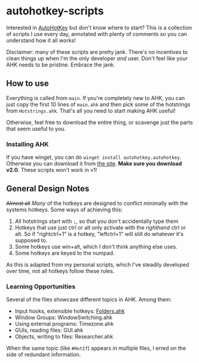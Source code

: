 # autohotkey-scripts


Interested in [AutoHotKey](https://www.autohotkey.com/) but don't know where to start? This is a collection of scripts I use every day, annotated with plenty of comments so you can understand how it all works! 

Disclaimer: many of these scripts are pretty jank. There's no incentives to clean things up when I'm the only developer *and* user. Don't feel like your AHK needs to be pristine. Embrace the jank.

## How to use

Everything is called from `main`. If you're completely new to AHK, you can just copy the first 10 lines of `main.ahk` and then pick some of the hotstrings from `Hotstrings.ahk`. That's all you need to start making AHK useful!

Otherwise, feel free to download the entire thing, or scavenge just the parts that seem useful to you.

### Installing AHK

If you have winget, you can do `winget install autohotkey.autohotkey`. Otherwise you can download it from [the site](https://www.autohotkey.com/). **Make sure you download v2.0**. These scripts won't work in v1!

## General Design Notes

~~Almost all~~ *Many* of the hotkeys are designed to conflict minimally with the systems hotkeys. Some ways of achieving this: 

1. All hotstrings start with `;`, so that you don't accidentally type them
1. Hotkeys that use just ctrl or alt only activate with the *righthand* ctrl or alt. So if "rightctrl+1" is a hotkey, "leftctrl+1" will still do whatever it's supposed to.
1. Some hotkeys use win+alt, which I don't think anything else uses.
1. Some hotkeys are keyed to the numpad.

As this is adapted from my personal scripts, which I've steadily developed over time, not all hotkeys follow these rules.

### Learning Opportunities

Several of the files showcase different topics in AHK. Among them:

* Input hooks, extensible hotkeys: [Folders.ahk](/Lib/Launchers/Folders.ahk)
* Window Groups: WindowSwitching.ahk
* Using external programs: Timezone.ahk
* GUIs, reading files: GUI.ahk
* Objects, writing to files: Researcher.ahk

When the same topic (like `#HotIf`) appears in multiple files, I erred on the side of redundant information.